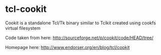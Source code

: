 # tcl-cookit
Cookit is a standalone Tcl/Tk binary similar to Tclkit created using cookfs virtual filesystem

Code taken from here:
http://sourceforge.net/p/cookit/code/HEAD/tree/

Homepage here:
http://www.endorser.org/en/blog/tcl/cookit
